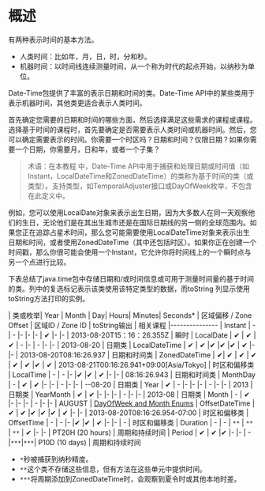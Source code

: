 # 概述
有两种表示时间的基本方法。
 * 人类时间：比如年，月，日，时，分和秒。
 * 机器时间：以时间线连续测量时间，从一个称为时代的起点开始，以纳秒为单位。
 
 Date-Time包提供了丰富的表示日期和时间的类。Date-Time API中的某些类用于表示机器时间，其他类更适合表示人类时间。
 
 首先确定您需要的日期和时间的哪些方面，然后选择满足这些需求的课程或课程。选择基于时间的课程时，首先要确定是否需要表示人类时间或机器时间。然后，您可以确定需要表示的时间。你需要一个时区吗？日期和时间？仅限日期？如果你需要一个日期，你需要月，日和年，或者一个子集？
 
 > 术语：在本教程 中，Date-Time API中用于捕获和处理日期或时间值（如Instant，LocalDateTime和ZonedDateTime）的类称为基于时间的类（或类型）。支持类型，如TemporalAdjuster接口或DayOfWeek枚举，不包含在此定义中。
 
 例如，您可以使用LocalDate对象来表示出生日期，因为大多数人在同一天观察他们的生日，无论他们是在其出生城市还是在国际日期线的另一侧的全球范围内。如果您正在追踪占星术时间，那么您可能需要使用LocalDateTime对象来表示出生日期和时间，或者使用ZonedDateTime（其中还包括时区）。如果你正在创建一个时间戳，那么你很可能会使用一个Instant，它允许你将时间线上的一个瞬时点与另一个点进行比较。
 
 下表总结了java.time包中存储日期和/或时间信息或可用于测量时间量的基于时间的类。列中的复选标记表示该类使用该特定类型的数据，而toString 列显示使用toString方法打印的实例。
 
| 类或枚举| Year | Month | Day| Hours| Minutes| Seconds* | 区域偏移 / Zone Offset | 区域ID / Zone ID | toString输出 | 相关课程 
|---------------
| Instant | - | - |- |- |- | ✔ |- |- | 2013-08-20T15：16：26.355Z | 瞬时 
| LocalDate | ✔ | ✔ | ✔ | - |- | - |- |- | 2013-08-20 | 日期类 
| LocalDateTime | ✔ | ✔ |✔ |✔ |✔  | ✔  |- |- | 2013-08-20T08:16:26.937 | 日期和时间类 
| ZonedDateTime | ✔| ✔ | ✔ | ✔ | ✔ | ✔ |✔ | ✔ | 2013-08-21T00:16:26.941+09:00[Asia/Tokyo] | 时区和偏移类
| LocalTime | - | - |- |✔ |✔ | ✔ |- |- | 08:16:26.943 | 日期和时间类
| MonthDay | - | ✔ | ✔ |- |- | - |- |- | --08-20 | 日期类
| Year | ✔ | - |- |- |- | - |- |- | 	2013 | 日期类
| YearMonth | ✔ | ✔ |- |- |- | - |- |- | 2013-08 | 日期类
| Month | - | ✔ |- |- |- | - |- |- | 	AUGUST | [DayOfWeek and Month Enums](/content/datetime/iso/enum.md)
| OffsetDateTime | ✔ | ✔ |✔ |✔ |✔  | ✔ |- |- | 	2013-08-20T08:16:26.954-07:00 | 时区和偏移类
| OffsetTime | - | - |- |✔ |✔ | ✔ |- |- | - | 时区和偏移类
| Duration | - | - | `**` | `**` | `**` | ✔  |- |- | PT20H (20 hours) | 周期和持续时间
| Period | ✔ | ✔ |✔ |- |- | - |`***`|`***`| P10D (10 days) | 周期和持续时间

* `*`秒被捕获到纳秒精度。
* `**`这个类不存储这些信息，但有方法在这些单元中提供时间。
* `***`将周期添加到ZonedDateTime时，会观察到夏令时或其他本地时差。
